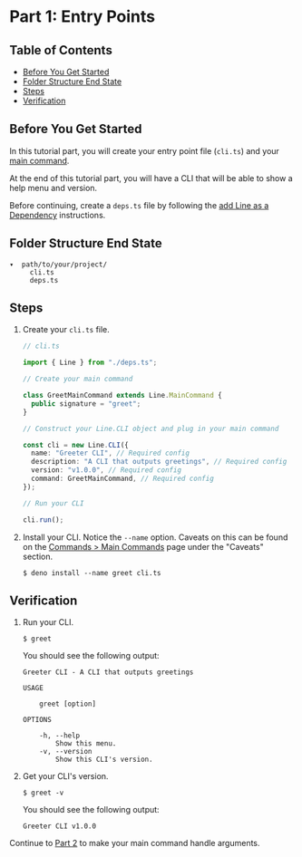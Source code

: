 # Part 1: Entry Points

## Table of Contents

- [Before You Get Started](#before-you-get-started)
- [Folder Structure End State](#folder-structure-end-state)
- [Steps](#steps)
- [Verification](#verification)

## Before You Get Started

In this tutorial part, you will create your entry point file (`cli.ts`) and your
[main command](/line/v1.x/tutorials/commands/main-commands).

At the end of this tutorial part, you will have a CLI that will be able to show
a help menu and version.

Before continuing, create a `deps.ts` file by following the
[add Line as a Dependency](/line/v1.x/tutorials/introduction/add-line-as-a-dependency#add-line-as-a-dependency)
instructions.

## Folder Structure End State

```text
▾  path/to/your/project/
     cli.ts
     deps.ts
```

## Steps

1. Create your `cli.ts` file.

   ```typescript
   // cli.ts

   import { Line } from "./deps.ts";

   // Create your main command

   class GreetMainCommand extends Line.MainCommand {
     public signature = "greet";
   }

   // Construct your Line.CLI object and plug in your main command

   const cli = new Line.CLI({
     name: "Greeter CLI", // Required config
     description: "A CLI that outputs greetings", // Required config
     version: "v1.0.0", // Required config
     command: GreetMainCommand, // Required config
   });

   // Run your CLI

   cli.run();
   ```

2. Install your CLI. Notice the `--name` option. Caveats on this can be found on
   the
   [Commands > Main Commands](/line/v1.x/tutorials/commands/main-commands#caveats)
   page under the "Caveats" section.

   ```shell
   $ deno install --name greet cli.ts
   ```

## Verification

1. Run your CLI.

   ```shell
   $ greet
   ```

   You should see the following output:

   ```text
   Greeter CLI - A CLI that outputs greetings

   USAGE

       greet [option]

   OPTIONS

       -h, --help
           Show this menu.
       -v, --version
           Show this CLI's version.
   ```

2. Get your CLI's version.

   ```shell
   $ greet -v
   ```

   You should see the following output:

   ```text
   Greeter CLI v1.0.0
   ```

Continue to
[Part 2](/line/v1.x/tutorials/creating-a-cli/single-command-clis/part-2-add-arguments)
to make your main command handle arguments.
